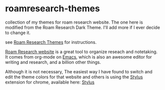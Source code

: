 # roamresearch-themes
 collection of my themes for roam research website. The one here is modified from the Roam Research Dark Theme.  I'll add more if I ever decide to change it.

 see [Roam Research Themes](https://roamresearch.com/#/app/help/page/fJRcVITNY) for instructions.

 [Roam Research website](https://roamresearch.com/) is a great tool to organize reseach and notetaking.  It comes from org-mode on [Emacs](https://www.gnu.org/software/emacs/), which is also an awesome editor for writing and research, and a billion other things.

 Although it is not necessary, The easiest way I have found to switch and edit the theme colors for that website and others is using the [Stylus](https://add0n.com/stylus.html) extension for chrome, available here: [Stylus](https://chrome.google.com/webstore/detail/stylus/clngdbkpkpeebahjckkjfobafhncgmne)
